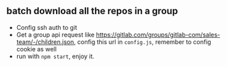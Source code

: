 ## batch download all the repos in a group

- Config ssh auth to git
- Get a group api request like https://gitlab.com/groups/gitlab-com/sales-team/-/children.json, config this url in `config.js`, remember to config cookie as well
- run with `npm start`, enjoy it.